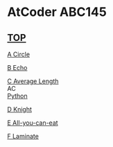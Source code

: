 # AtCoder ABC145  

## [TOP](https://atcoder.jp/contests/abc145)  

[A Circle](https://atcoder.jp/contests/abc145/tasks/abc145_a)   

[](https://atcoder.jp/contests/abc145/submissions/)  

[B Echo](https://atcoder.jp/contests/abc145/tasks/abc145_b)   

[](https://atcoder.jp/contests/abc145/submissions/)  

[C Average Length](https://atcoder.jp/contests/abc145/tasks/abc145_c)   
AC  
[Python](https://atcoder.jp/contests/abc145/submissions/15731459)  

[D Knight](https://atcoder.jp/contests/abc145/tasks/abc145_d)   

[](https://atcoder.jp/contests/abc145/submissions/)  

[E All-you-can-eat](https://atcoder.jp/contests/abc145/tasks/abc145_e)   

[](https://atcoder.jp/contests/abc145/submissions/)  

[F Laminate](https://atcoder.jp/contests/abc145/tasks/abc145_f)   

[](https://atcoder.jp/contests/abc145/submissions/)  

